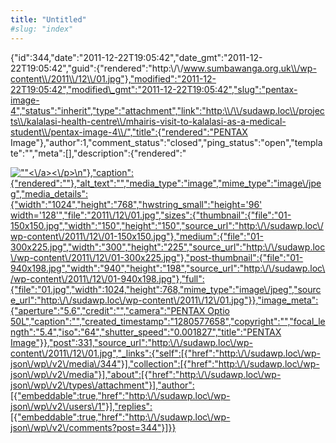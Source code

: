 ```yaml
---
title: "Untitled"
#slug: "index"
---
```


{"id":344,"date":"2011-12-22T19:05:42","date\_gmt":"2011-12-22T19:05:42","guid":{"rendered":"http:\\/\\/www.sumbawanga.org.uk\\/wp-content\\/2011\\/12\\/01.jpg"},"modified":"2011-12-22T19:05:42","modified\_gmt":"2011-12-22T19:05:42","slug":"pentax-image-4","status":"inherit","type":"attachment","link":"http:\\/\\/sudawp.loc\\/projects\\/kalalasi-health-centre\\/mhairis-visit-to-kalalasi-as-a-medical-student\\/pentax-image-4\\/","title":{"rendered":"PENTAX Image"},"author":1,"comment\_status":"closed","ping\_status":"open","template":"","meta":\[\],"description":{"rendered":"

[![\"\"](\"http:\/\/sudawp.loc\/wp-content\/2011\/12\/01-300x225.jpg\")<\\/a><\\/p>\\n"},"caption":{"rendered":""},"alt\_text":"","media\_type":"image","mime\_type":"image\\/jpeg","media\_details":{"width":"1024","height":"768","hwstring\_small":"height='96' width='128'","file":"2011\\/12\\/01.jpg","sizes":{"thumbnail":{"file":"01-150x150.jpg","width":"150","height":"150","source\_url":"http:\\/\\/sudawp.loc\\/wp-content\\/2011\\/12\\/01-150x150.jpg"},"medium":{"file":"01-300x225.jpg","width":"300","height":"225","source\_url":"http:\\/\\/sudawp.loc\\/wp-content\\/2011\\/12\\/01-300x225.jpg"},"post-thumbnail":{"file":"01-940x198.jpg","width":"940","height":"198","source\_url":"http:\\/\\/sudawp.loc\\/wp-content\\/2011\\/12\\/01-940x198.jpg"},"full":{"file":"01.jpg","width":1024,"height":768,"mime\_type":"image\\/jpeg","source\_url":"http:\\/\\/sudawp.loc\\/wp-content\\/2011\\/12\\/01.jpg"}},"image\_meta":{"aperture":"5.6","credit":"","camera":"PENTAX Optio 50L","caption":"","created\_timestamp":"1280577658","copyright":"","focal\_length":"5.4","iso":"64","shutter\_speed":"0.001827","title":"PENTAX Image"}},"post":331,"source\_url":"http:\\/\\/sudawp.loc\\/wp-content\\/2011\\/12\\/01.jpg","\_links":{"self":\[{"href":"http:\\/\\/sudawp.loc\\/wp-json\\/wp\\/v2\\/media\\/344"}\],"collection":\[{"href":"http:\\/\\/sudawp.loc\\/wp-json\\/wp\\/v2\\/media"}\],"about":\[{"href":"http:\\/\\/sudawp.loc\\/wp-json\\/wp\\/v2\\/types\\/attachment"}\],"author":\[{"embeddable":true,"href":"http:\\/\\/sudawp.loc\\/wp-json\\/wp\\/v2\\/users\\/1"}\],"replies":\[{"embeddable":true,"href":"http:\\/\\/sudawp.loc\\/wp-json\\/wp\\/v2\\/comments?post=344"}\]}}](http:\/\/sudawp.loc\/wp-content\/2011\/12\/01.jpg)
